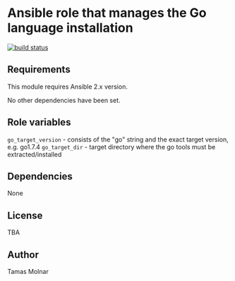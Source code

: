 # Ansible role that manages the Go language installation

[![build status](https://gitlab.com/stiron/ansible-golang/badges/master/build.svg)](https://gitlab.com/stiron/ansible-golang/commits/master)

## Requirements

This module requires Ansible 2.x version.

No other dependencies have been set.

## Role variables

`go_target_version` - consists of the "go" string and the exact target version, e.g. go1.7.4
`go_target_dir` - target directory where the go tools must be extracted/installed

## Dependencies

None

## License

TBA

## Author

Tamas Molnar
